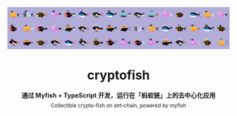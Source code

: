![banner](assets/banner.png)

<h1 align="center">cryptofish</h1>

<p align="center">
  <b>通过 Myfish + TypeScript 开发，运行在「蚂蚁链」上的去中心化应用</b><br>
  <sub>Collectible crypto-fish on ant-chain, powered by myfish</sub>
</p>

